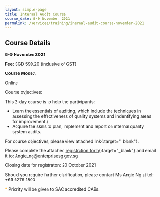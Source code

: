 ```yaml
---
layout: simple-page
title: Internal Audit Course
course_date: 8-9 November 2021
permalink: /services/training/inernal-audit-course-november-2021
--- 
```


## Course Details 
**8-9 November2021**

**Fee:**  SGD 599.20 (inclusive of GST)
 
**Course Mode:**\\

Online

Course ovjectives:

This 2-day course is to help the participants:  
* Learn the essentials of auditing, which include the techniques in assessing the effectiveness of quality systems and indentifying areas for improvement.\\
* Acquire the skills to plan, implement and report on internal quality system audits.
 
For course objectives, please view attached [link](/files/training/Course-Objectives-IA.pdf){:target="_blank"}.

Please complete the attached [registration form](/files/registration-forms/Registration-form-IA-November2021.docx){:target="_blank"} and email it to:
Angie_ng@enterprisesg.gov.sg

Closing date for registraton:  20 October 2021
  
Should you require further clarification, please contact Ms Angie Ng at tel: +65 6279 1800

<span style="color:orange;">*</span> Priority will be given to SAC accredited CABs.  
